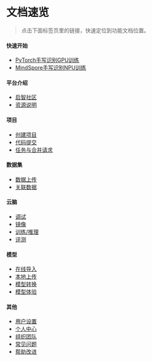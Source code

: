 # 文档速览

> 点击下面标签页里的链接，快速定位到功能文档位置。

<!-- tabs:start -->

#### **快速开始**

- [PyTorch手写识别GPU训练](quickstart/quickstartGPU.md)
- [MindSpore手写识别NPU训练](quickstart/quickstartNPU.md)

#### **平台介绍**

- [启智社区](intro/intro.md)
- [资源说明](into/resources.md)

#### **项目**
    
<!-- - [概述](model/model.md) -->
- [创建项目](repo/create.md)
- [代码提交](repo/code.md)
- [任务与合并请求](repo/pr.md)

#### **数据集**

<!-- - [概述](model/model.md) -->
- [数据上传](dataset/upload.md)
- [关联数据](dataset/link.md)

#### **云脑**

<!-- - [概述](model/model.md) -->
- [调试](cloudbrain/debug.md)
- [镜像](cloudbrain/mirror.md)
- [训练/推理](cloudbrain/train.md)
- [评测](cloudbrain/eval.md)

#### **模型**

<!-- - [概述](model/model.md) -->
- [在线导入](model/import.md)
- [本地上传](model/upload.md)
- [模型转换](model/convert.md)
- [模型体验](model/space.md)

#### **其他**

- [用户设置](others/user.md)
- [个人中心](repo/center.md)
- [组织团队](others/org.md)
- [常见问题](others/FAQ.md)
- [帮助改进](others/helper.md)


<!-- tabs:end -->